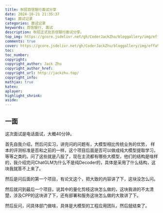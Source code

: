 ```yaml
---
title: 秋招百信银行面试分享
date: 2024-10-21 21:35:37
tags: 面试记录
categories: 面试记录
keywords: 百信银行, 面试
description: 秋招正式批百信银行面试分享。
top_img: https://gcore.jsdelivr.net/gh/CoderJackZhu/bloggallery/img/effa96253b0b302d9ae7cfa94c7f5ae3.jpeg
comments: true
cover: https://gcore.jsdelivr.net/gh/CoderJackZhu/bloggallery/img/effa96253b0b302d9ae7cfa94c7f5ae3.jpeg
toc:
toc_number:
copyright:
copyright_author: Jack Zhu
copyright_author_href: 
copyright_url: http://jackzhu.top/
copyright_info: 
mathjax: true
katex: 
aplayer: 
highlight_shrink: 
aside: 
---
```


## 一面

这次面试是电话面试，大概40分钟。

首先自我介绍，然后问实习，讲完问的问题有，大模型相比传统业务的优势， 样本的评测标准是否和之前的一样，这个项目后面是否可以做成纯大模型提取学习，等等之类的。问了这些就是八股了，现在主流都有哪些大模型，他们的结构是啥样的，我介绍完问ChatGLM为什么不是纯Decoder的，具体是采用了什么结构，这块我就答不上来了。

然后是问后面的第一个项目，有论文这个，把大致的内容讲了下，这块没怎么问。

然后就问到最后一个项目，说其中的量化剪枝这块怎么做的，这块我讲的不太清楚，涉及CPP的这块讲了下，还有部署和服务这块怎么做的大致讲了下。

然后反问，问具体部门做啥，具体是大模型的工程应用团队，然后就结束了。